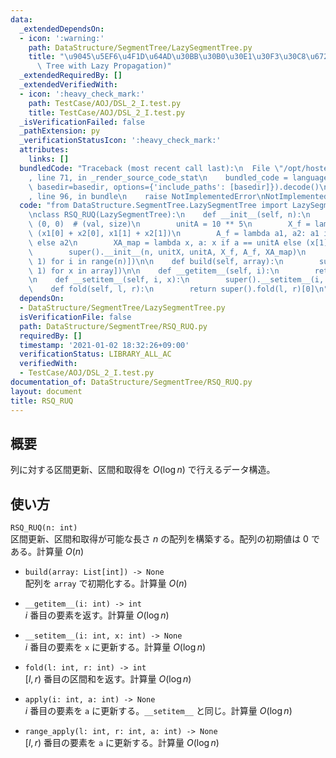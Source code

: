 ```yaml
---
data:
  _extendedDependsOn:
  - icon: ':warning:'
    path: DataStructure/SegmentTree/LazySegmentTree.py
    title: "\u9045\u5EF6\u4F1D\u64AD\u30BB\u30B0\u30E1\u30F3\u30C8\u6728 (Segment\
      \ Tree with Lazy Propagation)"
  _extendedRequiredBy: []
  _extendedVerifiedWith:
  - icon: ':heavy_check_mark:'
    path: TestCase/AOJ/DSL_2_I.test.py
    title: TestCase/AOJ/DSL_2_I.test.py
  _isVerificationFailed: false
  _pathExtension: py
  _verificationStatusIcon: ':heavy_check_mark:'
  attributes:
    links: []
  bundledCode: "Traceback (most recent call last):\n  File \"/opt/hostedtoolcache/Python/3.9.7/x64/lib/python3.9/site-packages/onlinejudge_verify/documentation/build.py\"\
    , line 71, in _render_source_code_stat\n    bundled_code = language.bundle(stat.path,\
    \ basedir=basedir, options={'include_paths': [basedir]}).decode()\n  File \"/opt/hostedtoolcache/Python/3.9.7/x64/lib/python3.9/site-packages/onlinejudge_verify/languages/python.py\"\
    , line 96, in bundle\n    raise NotImplementedError\nNotImplementedError\n"
  code: "from DataStructure.SegmentTree.LazySegmentTree import LazySegmentTree\n\n\
    \nclass RSQ_RUQ(LazySegmentTree):\n    def __init__(self, n):\n        unitX =\
    \ (0, 0)  # (val, size)\n        unitA = 10 ** 5\n        X_f = lambda x1, x2:\
    \ (x1[0] + x2[0], x1[1] + x2[1])\n        A_f = lambda a1, a2: a1 if a2 == unitA\
    \ else a2\n        XA_map = lambda x, a: x if a == unitA else (x[1] * a, x[1])\n\
    \        super().__init__(n, unitX, unitA, X_f, A_f, XA_map)\n        super().build([(0,\
    \ 1) for i in range(n)])\n\n    def build(self, array):\n        super().build([(x,\
    \ 1) for x in array])\n\n    def __getitem__(self, i):\n        return super().__getitem__(i)[0]\n\
    \n    def __setitem__(self, i, x):\n        super().__setitem__(i, (x, 1))\n\n\
    \    def fold(self, l, r):\n        return super().fold(l, r)[0]\n"
  dependsOn:
  - DataStructure/SegmentTree/LazySegmentTree.py
  isVerificationFile: false
  path: DataStructure/SegmentTree/RSQ_RUQ.py
  requiredBy: []
  timestamp: '2021-01-02 18:32:26+09:00'
  verificationStatus: LIBRARY_ALL_AC
  verifiedWith:
  - TestCase/AOJ/DSL_2_I.test.py
documentation_of: DataStructure/SegmentTree/RSQ_RUQ.py
layout: document
title: RSQ_RUQ
---
```


## 概要
列に対する区間更新、区間和取得を $O(\log n)$ で行えるデータ構造。

## 使い方
`RSQ_RUQ(n: int)`  
区間更新、区間和取得が可能な長さ $n$ の配列を構築する。配列の初期値は $0$ である。計算量 $O(n)$

- `build(array: List[int]) -> None`  
配列を `array` で初期化する。計算量 $O(n)$

- `__getitem__(i: int) -> int`  
$i$ 番目の要素を返す。計算量 $O(\log n)$

- `__setitem__(i: int, x: int) -> None`  
$i$ 番目の要素を `x` に更新する。計算量 $O(\log n)$

- `fold(l: int, r: int) -> int`  
$[l, r)$ 番目の区間和を返す。計算量 $O(\log n)$

- `apply(i: int, a: int) -> None`  
$i$ 番目の要素を `a` に更新する。`__setitem__` と同じ。計算量 $O(\log n)$

- `range_apply(l: int, r: int, a: int) -> None`  
$[l, r)$ 番目の要素を `a` に更新する。計算量 $O(\log n)$
